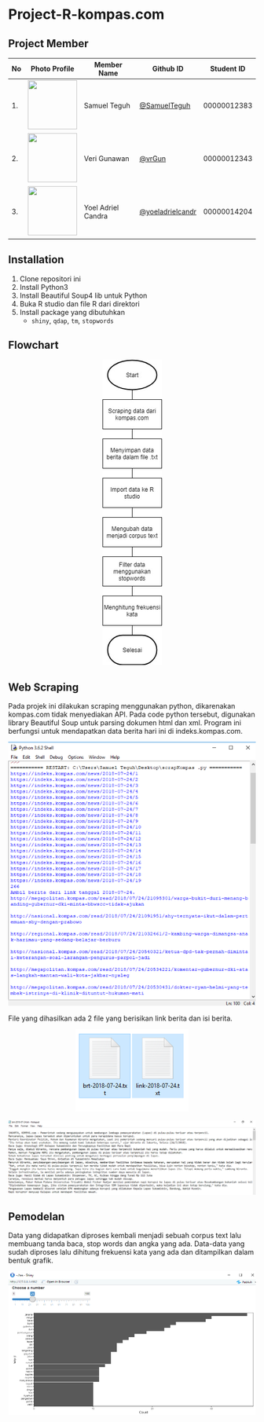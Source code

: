 # Project-R-kompas.com

## Project Member
| No | Photo Profile | Member Name | Github ID | Student ID |
| ------ | ------ | ------ | ------ | ------ |
| 1. | <img src="https://avatars.githubusercontent.com/SamuelTeguh" width=100 height=100 /> | Samuel Teguh | <a title="SamuelTeguh" href="https://github.com/SamuelTeguh">@SamuelTeguh</a> | 00000012383 | 
| 2. | <img src="https://avatars.githubusercontent.com/vrGun" width=100 height=100 /> | Veri Gunawan | <a title="vrGun" href="https://github.com/vrGun">@vrGun</a> | 00000012343 | 
| 3. | <img src="https://avatars.githubusercontent.com/yoeladrielcandr" width=100 height=100/> | Yoel Adriel Candra | <a title="yoeladrielcandr" href="https://github.com/yoeladrielcandr">@yoeladrielcandr</a> | 00000014204 |

## Installation

1. Clone repositori ini
2. Install Python3
3. Install Beautiful Soup4 lib untuk Python
4. Buka R studio dan file R dari direktori
5. Install package yang dibutuhkan
   - `shiny`, `qdap`, `tm`, `stopwords`
   
## Flowchart

<p align="center"><img src="https://github.com/SamuelTeguh/Project-R-kompas.com/blob/master/Image/workflow.jpg"/></p>

## Web Scraping

Pada projek ini dilakukan scraping menggunakan python, dikarenakan kompas.com tidak menyediakan API.
Pada code python tersebut, digunakan library Beautiful Soup untuk parsing dokumen html dan xml.
Program ini berfungsi untuk mendapatkan data berita hari ini di indeks.kompas.com.

<p align="center"><img src="https://github.com/SamuelTeguh/Project-R-kompas.com/blob/master/Image/ss1.png"/></p>

File yang dihasilkan ada 2 file yang berisikan link berita dan isi berita.

<p align="center"><img src="https://github.com/SamuelTeguh/Project-R-kompas.com/blob/master/Image/ss2.png"/></p>
<p align="center"><img src="https://github.com/SamuelTeguh/Project-R-kompas.com/blob/master/Image/ss3.png"/></p>

## Pemodelan

Data yang didapatkan diproses kembali menjadi sebuah corpus text lalu membuang tanda baca, stop words dan angka
yang ada.
Data-data yang sudah diproses lalu dihitung frekuensi kata yang ada dan ditampilkan dalam bentuk grafik.

<p align="center"><img src="https://github.com/SamuelTeguh/Project-R-kompas.com/blob/master/Image/ss4.png"/></p>
